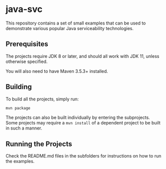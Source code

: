 # java-svc
This repository contains a set of small examples that can be used to demonstrate various popular Java serviceability technologies.

## Prerequisites
The projects require JDK 8 or later, and should all work with JDK 11, unless otherwise specified.

You will also need to have Maven 3.5.3+ installed.

## Building
To build all the projects, simply run:

```bash
mvn package
```

The projects can also be built individually by entering the subprojects. Some projects may require a `mvn install` of a dependent project to be built in such a manner.

## Running the Projects
Check the README.md files in the subfolders for instructions on how to run the examples.